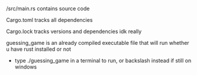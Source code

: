 /src/main.rs contains source code

Cargo.toml tracks all dependencies

Cargo.lock tracks versions and dependencies idk really

guessing_game is an already compiled executable file that will run whether u have rust installed or not
- type ./guessing_game in a terminal to run, or backslash instead if still on windows
